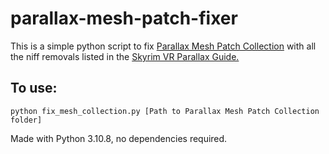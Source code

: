 # parallax-mesh-patch-fixer
This is a simple python script to fix [Parallax Mesh Patch Collection](https://www.nexusmods.com/skyrimspecialedition/mods/50027) with all the niff removals listed in the [Skyrim VR Parallax Guide.](https://docs.google.com/document/d/1IrA2a5q-rVWBpDv3DIvZLdxSx5RopMnLbzEmLO2pDlA/edit)

## To use:
```
python fix_mesh_collection.py [Path to Parallax Mesh Patch Collection folder]
```

Made with Python 3.10.8, no dependencies required.
